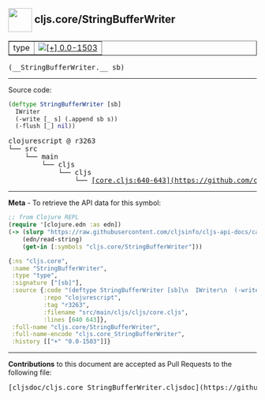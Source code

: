 ## <img width="48px" valign="middle" src="http://i.imgur.com/Hi20huC.png"> cljs.core/StringBufferWriter

 <table border="1">
<tr>

<td>type</td>
<td><a href="https://github.com/cljsinfo/cljs-api-docs/tree/0.0-1503"><img valign="middle" alt="[+] 0.0-1503" src="https://img.shields.io/badge/+-0.0--1503-lightgrey.svg"></a> </td>
</tr>
</table>

 <samp>
(__StringBufferWriter.__ sb)<br>
</samp>

---





Source code:

```clj
(deftype StringBufferWriter [sb]
  IWriter
  (-write [_ s] (.append sb s))
  (-flush [_] nil))
```

 <pre>
clojurescript @ r3263
└── src
    └── main
        └── cljs
            └── cljs
                └── <ins>[core.cljs:640-643](https://github.com/clojure/clojurescript/blob/r3263/src/main/cljs/cljs/core.cljs#L640-L643)</ins>
</pre>


---

__Meta__ - To retrieve the API data for this symbol:

```clj
;; from Clojure REPL
(require '[clojure.edn :as edn])
(-> (slurp "https://raw.githubusercontent.com/cljsinfo/cljs-api-docs/catalog/cljs-api.edn")
    (edn/read-string)
    (get-in [:symbols "cljs.core/StringBufferWriter"]))
```

```clj
{:ns "cljs.core",
 :name "StringBufferWriter",
 :type "type",
 :signature ["[sb]"],
 :source {:code "(deftype StringBufferWriter [sb]\n  IWriter\n  (-write [_ s] (.append sb s))\n  (-flush [_] nil))",
          :repo "clojurescript",
          :tag "r3263",
          :filename "src/main/cljs/cljs/core.cljs",
          :lines [640 643]},
 :full-name "cljs.core/StringBufferWriter",
 :full-name-encode "cljs.core_StringBufferWriter",
 :history [["+" "0.0-1503"]]}

```

---

__Contributions__ to this document are accepted as Pull Requests to the following file:

 <pre>
[cljsdoc/cljs.core_StringBufferWriter.cljsdoc](https://github.com/cljsinfo/cljs-api-docs/blob/master/cljsdoc/cljs.core_StringBufferWriter.cljsdoc)
</pre>

